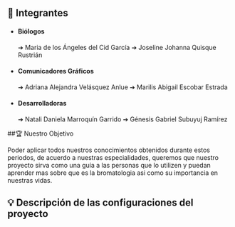 ## 👤 Integrantes

- #### Biólogos

	➔ Maria de los Ángeles del Cid García
	➔ Joseline Johanna Quisque Rustrián 

- ####  Comunicadores Gráficos

	➔ Adriana Alejandra Velásquez Anlue
	➔ Marilis Abigail Escobar Estrada


- #### Desarrolladoras

	➔ Natali Daniela Marroquín Garrido
	➔ Génesis Gabriel Subuyuj Ramírez



##🏆  Nuestro Objetivo


Poder aplicar todos nuestros conocimientos obtenidos durante estos periodos, de acuerdo a nuestras especialidades, queremos que nuestro proyecto sirva como una guía a las personas que lo utilizen y puedan aprender mas sobre que es la bromatologia asi como su importancia en nuestras vidas.

## 💡 Descripción de las configuraciones del proyecto




